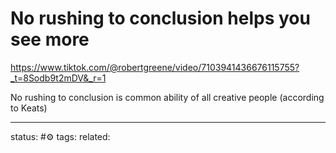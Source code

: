 # No rushing to conclusion helps you see more
https://www.tiktok.com/@robertgreene/video/7103941436676115755?_t=8Sodb9t2mDV&_r=1

No rushing to conclusion is common ability of all creative people (according to Keats) 

---
status: #⚙️ 
tags: 
related: 